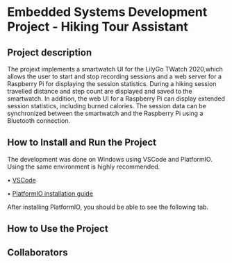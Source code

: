 # Embedded Systems Development Project - Hiking Tour Assistant
## Project description
The projext implements a smartwatch UI for the LilyGo TWatch 2020,which allows the user to start and stop recording sessions and a web server for a Raspberry Pi for displaying the session statistics. During a hiking session travelled distance and step count are displayed and saved to the smartwatch. In addition, the web UI for a Raspberry Pi can display extended session statistics, including burned calories. The session data can be synchronized between the smartwatch and the Raspberry Pi using a Bluetooth connection.

## How to Install and Run the Project
The development was done on Windows using VSCode and PlatformIO. Using the same environment is highly recommended. 

  •	[VSCode](https://code.visualstudio.com/)

  •	[PlatformIO installation guide](https://platformio.org/install/ide?install=vscode)

After installing PlatformIO, you should be able to see the following tab.

## How to Use the Project

## Collaborators

